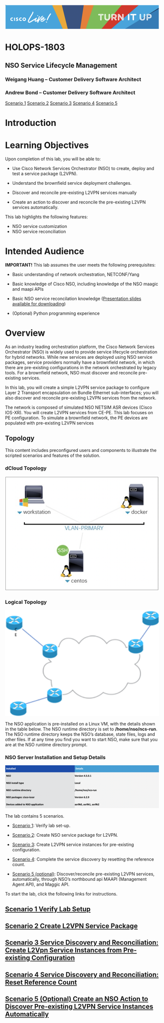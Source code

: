 ![](./media/media/image2.png)

# HOLOPS-1803

## NSO Service Lifecycle Management

### Weigang Huang – Customer Delivery Software Architect

### Andrew Bond – Customer Delivery Software Architect

[Scenario 1](https://github.com/weiganghuang/HOLOPS-1803/blob/master/task0.md)
[Scenario 2](https://github.com/weiganghuang/HOLOPS-1803/blob/master/task1.md)
[Scenario 3](https://github.com/weiganghuang/HOLOPS-1803/blob/master/task2.md)
[Scenario 4](https://github.com/weiganghuang/HOLOPS-1803/blob/master/task3.md)
[Scenario 5](https://github.com/weiganghuang/HOLOPS-1803/blob/master/task4.md)


Introduction
============

Learning Objectives
===================

Upon completion of this lab, you will be able to:

-   Use Cisco Network Services Orchestrator (NSO) to create, deploy and
    test a service package (L2VPN).

-   Understand the brownfield service deployment challenges.

-   Discover and reconcile pre-existing L2VPN services manually

-   Create an action to discover and reconcile the pre-existing L2VPN
    services automatically.
    
This lab highlights the following features:

-   NSO service customization
-   NSO service reconciliation
  


Intended Audience
=============

**IMPORTANT!** This lab assumes the user meets the following prerequisites:

-   Basic understanding of network orchestration, NETCONF/Yang

-   Basic knowledge of Cisco NSO, including knowledge of the NSO maagic and maapi APIs

-	Basic NSO service reconcilation knowledge ([Presentation slides available for downloading](https://github.com/weiganghuang/holops-1803/blob/master/BRKNMS-2805.pptx))
- (Optional) Python programming experience

Overview
========

As an industry leading orchestration platform, the Cisco Network Services Orchestrator (NSO) is widely used to provide service lifecycle orchestration for hybrid networks. While new services are deployed using NSO service packages, service providers normally have a brownfield network, in which there are pre-existing configurations in the network orchestrated by legacy tools. For a brownfield network, NSO must discover and reconcile pre-existing services.

In this lab, you will create a simple L2VPN service package to configure Layer 2 Transport encapsulation on Bundle Ethernet sub-interfaces; you will also discover and reconcile pre-existing L2VPN services from the network.

The network is composed of simulated NSO NETSIM ASR devices (Cisco IOS-XR). You will create L2VPN services from CE-PE. This lab focuses on PE configuration. To simulate a brownfield network, the PE devices are populated with pre-existing L2VPN services

## Topology

This content includes preconfigured users and components to illustrate the scripted scenarios and features of the solution.

### dCloud Topology

![](./media/media/dcloud.png)

### Logical Topology

![](./media/media/topology.png)

The NSO application is pre-installed on a Linux VM, with the details shown in the table below. The NSO runtime directory is set to **/home/nso/ncs-run**. The NSO runtime directory keeps the NSO’s database, state files, logs and other files. If at any time you find you want to start NSO, make sure that you are at the NSO runtime directory prompt.



### NSO Server Installation and Setup Details

![](./media/media/nso.png)

The lab contains 5 scenarios.

-   [Scenario 1](https://github.com/weiganghuang/HOLOPS-1803/blob/master/task0.md): Verify lab set-up.

-   [Scenario 2](https://github.com/weiganghuang/HOLOPS-1803/blob/master/task1.md): Create NSO service package for L2VPN.
    
- [Scenario 3](https://github.com/weiganghuang/HOLOPS-1803/blob/master/task2.md): Create L2VPN service instances for
    pre-existing configuration. 
    
- [Scenario 4](https://github.com/weiganghuang/HOLOPS-1803/blob/master/task3.md): Complete the service
    discovery by resetting the reference count.

-   [Scenario 5 (optional)](https://github.com/weiganghuang/HOLOPS-1803/blob/master/task4.md): Discover/reconcile pre-existing L2VPN services,
    automatically, through NSO’s northbound api MAAPI (Management Agent
    API), and Maggic API.


To start the lab, click the following links for instructions.

 [Scenario 1 Verify Lab Setup](https://github.com/weiganghuang/HOLOPS-1803/blob/master/task0.md)
-----------------------------------
 [Scenario 2 Create L2VPN Service Package](https://github.com/weiganghuang/HOLOPS-1803/blob/master/task1.md)
-------------------------------------

[Scenario 3 Service Discovery and Reconciliation: Create L2Vpn Service Instances from Pre-existing Configuration](https://github.com/weiganghuang/HOLOPS-1803/blob/master/task2.md)
--------------------------------------------------

[Scenario 4 Service Discovery and Reconciliation: Reset Reference Count](https://github.com/weiganghuang/HOLOPS-1803/blob/master/task3.md)
-----------------------------

[Scenario 5 (Optional) Create an NSO Action to Discover Pre-existing L2VPN Service Instances Automatically](https://github.com/weiganghuang/HOLOPS-1803/blob/master/task4.md)
------------------------------
